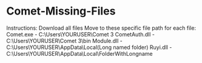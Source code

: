 # Comet-Missing-Files
Instructions:
Download all files
Move to these specific file path for each file:
Comet.exe - C:\Users\YOURUSER\Comet 3
CometAuth.dll - C:\Users\YOURUSER\Comet 3\bin
Module.dll - C:\Users\YOURUSER\AppData\Local\(Long named folder)
Ruyi.dll - C:\Users\YOURUSER\AppData\Local\FolderWithLongname
